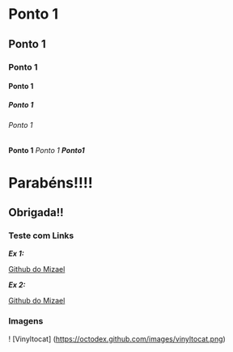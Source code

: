 # Ponto 1

## Ponto 1

### Ponto 1

#### Ponto 1

##### Ponto 1

###### Ponto 1

**Ponto 1**
_Ponto 1_
**_Ponto1_**

# Parabéns!!!!

## Obrigada!!

### Teste com Links

**_Ex 1:_**

[Github do Mizael](https://github.com/mizaelc)

**_Ex 2:_**

[Github do Mizael][mizael-link]

[mizael-link]: https://github.com/mizaelc

### Imagens


! [Vinyltocat]
(https://octodex.github.com/images/vinyltocat.png)




